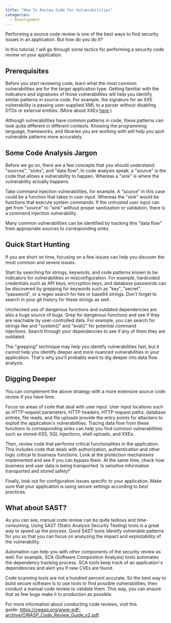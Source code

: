 ```yaml
---
title: "How To Review Code For Vulnerabilities"
categories:
  - Development
---
```


Performing a source code review is one of the best ways to find security issues in an application. But how do you do it?

In this tutorial, I will go through some tactics for performing a security code review on your application.

## Prerequisites

Before you start reviewing code, learn what the most common vulnerabilities are for the target application type. Getting familiar with the indicators and signatures of those vulnerabilities will help you identify similar patterns in source code. For example, the signature for an XXE vulnerability is passing user-supplied XML to a parser without disabling DTDs or external entities. (More about XXEs [here](https://blog.shiftleft.io/intro-to-xxe-vulnerabilities-appsec-simplified-80be40102815).)

Although vulnerabilities have common patterns in code, these patterns can look quite different in different contexts. Knowing the programming language, frameworks, and libraries you are working with will help you spot vulnerable patterns more accurately.

## Some Code Analysis Jargon

Before we go on, there are a few concepts that you should understand: "sources", "sinks", and "data flow". In code analysis speak, a "source" is the code that allows a vulnerability to happen. Whereas a "sink" is where the vulnerability actually happens.

Take command injection vulnerabilities, for example. A "source" in this case could be a function that takes in user input. Whereas the "sink" would be functions that execute system commands. If the untrusted user input can get from "source" to "sink" without proper sanitization or validation, there is a command injection vulnerability.

Many common vulnerabilities can be identified by tracking this "data flow" from appropriate sources to corresponding sinks.

## Quick Start Hunting

If you are short on time, focusing on a few issues can help you discover the most common and severe issues.

Start by searching for strings, keywords, and code patterns known to be indicators for vulnerabilities or misconfiguration. For example, hardcoded credentials such as API keys, encryption keys, and database passwords can be discovered by grepping for keywords such as "key", "secret", "password", or a regex search for hex or base64 strings. Don't forget to search in your git history for these strings as well.

Unchecked use of dangerous functions and outdated dependencies are also a huge source of bugs. Grep for dangerous functions and see if they are reachable by user-controlled data. For example, you can search for strings like and "system()" and "eval()" for potential command injections. Search through your dependencies to see if any of them they are outdated.

The "grepping" technique may help you identify vulnerabilities fast, but it cannot help you identify deeper and more nuanced vulnerabilities in your application. That's why you'll probably want to dig deeper into data flow analysis.

## Digging Deeper

You can complement the above strategy with a more extensive source code review if you have time.

Focus on areas of code that deal with user input. User input locations such as HTTP request parameters, HTTP headers, HTTP request paths, database entries, file reads, and file uploads provide the entry points for attackers to exploit the application's vulnerabilities. Tracing data flow from these functions to corresponding sinks can help you find common vulnerabilities such as stored-XSS, SQL injections, shell uploads, and XXEs.

Then, review code that performs critical functionalities in the application. This includes code that deals with authorization, authentication and other logic critical to business functions. Look at the protection mechanisms implemented and see if you can bypass them. At the same time, check how business and user data is being transported. Is sensitive information transported and stored safely?

Finally, look out for configuration issues specific to your application. Make sure that your application is using secure settings according to best practices.

## What about SAST?

As you can see, manual code review can be quite tedious and time-consuming. Using SAST (Static Analysis Security Testing) tools is a great way to speed up the process. Good SAST tools identify vulnerable patterns for you so that you can focus on analyzing the impact and exploitability of the vulnerability.

Automation can help you with other components of the security review as well. For example, SCA (Software Composition Analysis) tools automates the dependency tracking process. SCA tools keep track of an application's dependencies and alert you if new CVEs are found.

Code scanning tools are not a hundred percent accurate. So the best way to build secure software is to use tools to find possible vulnerabilities, then conduct a manual code review to validate them. This way, you can ensure that as few bugs make it to production as possible.

For more information about conducting code reviews, visit this guide: <https://owasp.org/www-pdf-archive/OWASP_Code_Review_Guide_v2.pdf>.